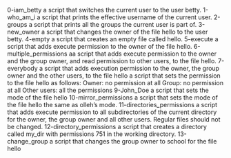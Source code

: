 0-iam_betty a script that switches the current user to the user betty.
1-who_am_i a script that prints the effective username of the current user.
2-groups a script that prints all the groups the current user is part of.
3-new_owner a script that changes the owner of the file hello to the user betty.
4-empty a script that creates an empty file called hello.
5-execute  a script that adds execute permission to the owner of the file hello.
6-multiple_permissions aa script that adds execute permission to the owner and the group owner, and read permission to other users, to the file hello.
7-everybody  a script that adds execution permission to the owner, the group owner and the other users, to the file hello
 a script that sets the permission to the file hello as follows: Owner: no permission at all Group: no permission at all Other users: all the permissions
9-John_Doe  a script that sets the mode of the file hello
10-mirror_permissions a script that sets the mode of the file hello the same as olleh’s mode.
11-directories_permissions  a script that adds execute permission to all subdirectories of the current directory for the owner, the group owner and all other users. Regular files should not be changed.
12-directory_permissions a script that creates a directory called my_dir with permissions 751 in the working directory.
13-change_group a script that changes the group owner to school for the file hello
